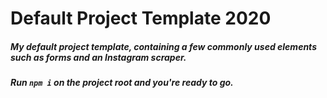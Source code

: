# Default Project Template 2020
##### My default project template, containing a few commonly used elements such as forms and an Instagram scraper.
##### Run `npm i` on the project root and you're ready to go.
